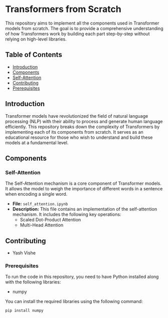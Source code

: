 # Transformers from Scratch

This repository aims to implement all the components used in Transformer models from scratch. The goal is to provide a comprehensive understanding of how Transformers work by building each part step-by-step without relying on high-level libraries.

## Table of Contents

- [Introduction](#introduction)
- [Components](#components)
- [Self-Attention](#self-attention)
- [Contributing](#contributing)
- [Prerequisites](#Prerequisites)

## Introduction

Transformer models have revolutionized the field of natural language processing (NLP) with their ability to process and generate human language efficiently. This repository breaks down the complexity of Transformers by implementing each of its components from scratch. It serves as an educational resource for those who wish to understand and build these models at a fundamental level.

## Components

### Self-Attention

The Self-Attention mechanism is a core component of Transformer models. It allows the model to weigh the importance of different words in a sentence when encoding a single word.

- **File:** `self_attention.ipynb`
- **Description:** This file contains an implementation of the self-attention mechanism. It includes the following key operations:
  - Scaled Dot-Product Attention
  - Multi-Head Attention

## Contributing
- Yash Vishe

### Prerequisites

To run the code in this repository, you need to have Python installed along with the following libraries:

- numpy

You can install the required libraries using the following command:

```sh
pip install numpy


